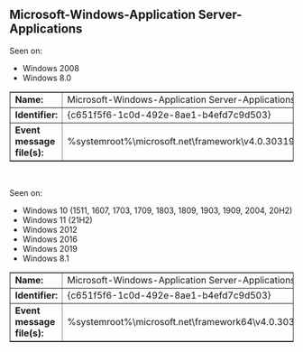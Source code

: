 ## Microsoft-Windows-Application Server-Applications

Seen on:
* Windows 2008
* Windows 8.0

<table border="1" class="docutils">
  <tbody>
    <tr>
      <td><b>Name:</b></td>
      <td>Microsoft-Windows-Application Server-Applications</td>
    </tr>
    <tr>
      <td><b>Identifier:</b></td>
      <td>{c651f5f6-1c0d-492e-8ae1-b4efd7c9d503}</td>
    </tr>
    <tr>
      <td><b>Event message file(s):</b></td>
      <td>%systemroot%\microsoft.net\framework\v4.0.30319\microsoft.windows.applicationserver.applications.dll</td>
    </tr>
  </tbody>
</table>

&nbsp;

Seen on:
* Windows 10 (1511, 1607, 1703, 1709, 1803, 1809, 1903, 1909, 2004, 20H2)
* Windows 11 (21H2)
* Windows 2012
* Windows 2016
* Windows 2019
* Windows 8.1

<table border="1" class="docutils">
  <tbody>
    <tr>
      <td><b>Name:</b></td>
      <td>Microsoft-Windows-Application Server-Applications</td>
    </tr>
    <tr>
      <td><b>Identifier:</b></td>
      <td>{c651f5f6-1c0d-492e-8ae1-b4efd7c9d503}</td>
    </tr>
    <tr>
      <td><b>Event message file(s):</b></td>
      <td>%systemroot%\microsoft.net\framework64\v4.0.30319\microsoft.windows.applicationserver.applications.dll</td>
    </tr>
  </tbody>
</table>

&nbsp;

